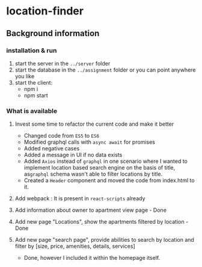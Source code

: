# location-finder

## Background information

### installation & run
1. start the server in the `../server` folder
2. start the database in the `../assignment` folder or you can point anywhere you like
3. start the client:
    - npm i
    - npm start

### What is available
1. Invest some time to refactor the current code and make it better
    - Changed code from `ES5` to `ES6`
    - Modified graphql calls with `async await` for promises
    - Added negative cases
    - Added a message in UI if no data exists
    - Added `Axios` instead of `graphql` in one scenario where I wanted to implement location based search engine on the basis of title,  as`graphql` schema wasn't able to filter locations by title.
    - Created a `Header` component and moved the code from index.html to it.
    
2. Add webpack  : It is present in `react-scripts` already
3. Add information about owner to apartment view page - Done
4. Add new page "Locations", show the apartments filtered by location - Done
5. Add new page "search page", provide abilities to search by location and filter by [size, price, amenities, details, services]
    - Done, however I included it within the homepage itself.
